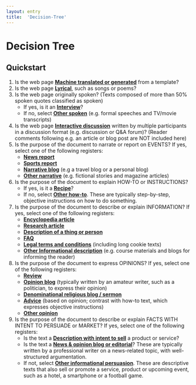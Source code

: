 ```yaml
---
layout: entry
title:  'Decision-Tree'
---
```


# Decision Tree


## Quickstart

1. Is the web page [**Machine translated or generated**](MT) from a template?
2. Is the web page [**Lyrical**](LY), such as songs or poems? 
3. Is the web page originally spoken? (Texts composed of more than 50% spoken quotes classified as spoken)
    * If yes, is it an [**Interview**](SP-it)? 
    * If no, select [**Other spoken**](SP-os) (e.g. formal speeches and TV/movie transcripts)
4. Is the web page [**Interactive discussion**](ID) written by multiple participants in a discussion format (e.g. discussion or Q&A forum)? (Reader comments following e.g. an article or blog post are NOT included here) 
5. Is the purpose of the document to narrate or report on EVENTS?
   If yes, select one of the following registers:
    * [**News report**](NA-ne) 
    * [**Sports report**](NA-sr) 
    * [**Narrative blog**](NA-nb) (e.g a travel blog or a personal blog) 
    * [**Other narrative**](NA-on) (e.g. fictional stories and magazine articles)
6. Is the purpose of the document to explain HOW-TO or INSTRUCTIONS? 
    * If yes, is it a [**Recipe**](HI-re)? 
    * If no, select [**Other how-to**](HI-oh). These are typically step-by-step, objective instructions on how to do something.
7. Is the purpose of the document to describe or explain INFORMATION?
   If yes, select one of the following registers: 
    * [**Encyclopedia article**](IN-en) 
    * [**Research article**](IN-ra) 
    * [**Description of a thing or person**](IN-dtp) 
    * [**FAQ**](IN-fi) 
    * [**Legal terms and conditions**](IN-lt) (including long cookie texts) 
    * [**Other Informational description**](IN-oi) (e.g. course materials and blogs for informing the reader)
8. Is the purpose of the document to express OPINIONS? 
   If yes, select one of the following registers:
    * [**Review**](OP-rv)
    * [**Opinion blog**](OP-ob) (typically written by an amateur writer, such as a politician, to express their opinion)
    * [**Denominational religious blog / sermon**](OP-rs) 
    * [**Advice**](OP-av) (based on opinion; contrast with how-to text, which expresses objective instructions)
    * [**Other opinion**](OP-oo) 
9. Is the purpose of the document to describe or explain FACTS WITH INTENT TO PERSUADE or MARKET?
   If yes, select one of the following registers:
    * Is the text a [**Description with intent to sell**](IP-ds) a product or service? 
    * Is the text a [**News & opinion blog or editorial**](IP-ed)? These are typically written by a professional writer on a news-related topic, with well-structured argumentation.
    * If not, select [**Other informational persuasion**](IP-oe). These are descriptive texts that also sell or promote a service, product or upcoming event, such as a hotel, a smartphone or a football game. 
